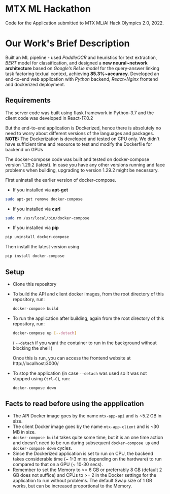 # MTX ML Hackathon
Code for the Application submitted to MTX ML/AI Hack Olympics 2.0, 2022.

# Our Work's Brief Description
Built an ML pipeline - used _PaddleOCR_ and heuristics for text extraction, _BERT_ model for classification, and designed a **new neural~network architecture** based on _Google’s ReLie model_ for the query-answer linking task factoring textual context, achieving **85.3\%~accuracy**. Developed an end-to-end web application with _Python_ backend, _React+Nginx_ frontend and dockerized deployment.

## Requirements
The server code was built using flask framework in Python-3.7 and the client code was developed in React-17.0.2

But the end-to-end application is Dockerized, hence there is absolutely no need to worry about different versions of the languages and packages.
**NOTE:** The Dockerization is developed and tested on CPU only. We didn't have sufficient time and resource to test and modify the Dockerfile for backend on GPUs


The docker-compose code was built and tested on docker-compose version 1.29.2 (latest). In case you have any other versions running and face problems when building, upgrading to version 1.29.2 might be necessary.

First uninstall the earlier version of docker-compose.
- If you installed via **apt-get**
```bash
sudo apt-get remove docker-compose
```
- If you installed via **curl**
```bash
sudo rm /usr/local/bin/docker-compose
```
- If you installed via **pip**
```bash
pip uninstall docker-compose
```

Then install the latest version using
```bash
pip install docker-compose
```


## Setup
- Clone this repository
- To build the API and client docker images, from the root directory of this repository, run:
    ```bash
    docker-compose build
    ```
- To run the application after building, again from the root directory of this repository, run:
    ```bash
    docker-compose up [--detach]
    ```
    ( `--detach` if you want the container to run in the background without blocking the shell )
    
    Once this is run, you can access the frontend website at http://localhost:3000/
- To stop the application (in case `--detach` was used so it was not stopped using `Ctrl-C`), run:
    ```bash
    docker-compose down
    ```

## Facts to read before using the appplication
- The API Docker image goes by the name `mtx-app-api` and is ~5.2 GB in size.
- The client Docker image goes by the name `mtx-app-client` and is ~30 MB in size.
- `docker-compose build` takes quite some time, but it is an one time action and doesn't need to be run during subsequent `docker-compose up` and `docker-compose down` cycles.
- Since the Dockerized application is set to run on CPU, the backend takes considerable time (~ 1-3 mins depending on the hardware) to run compared to that on a GPU (~ 10-30 secs).
- Remember to set the Memory to >= 6 GB or preferrably 8 GB (default 2 GB does not suffice) and CPUs to >= 2 in the Docker settings for the application to run without problems. The default Swap size of 1 GB works, but can be increased proportional to the Memory.
